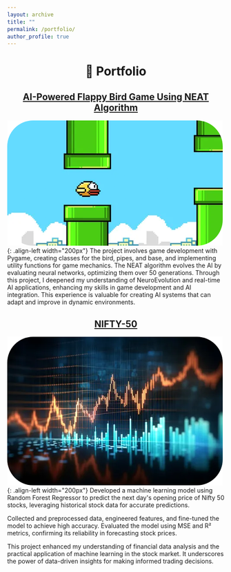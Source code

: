 ```yaml
---
layout: archive
title: ""
permalink: /portfolio/
author_profile: true
---
```


<h1 align=center>🙌 Portfolio</h1>

<h2 align="center"> 
    <a href="https://github.com/Nexalyze/AI-Powered-Flappy-Bird-Game-Using-NEAT-Algorithm">AI-Powered Flappy Bird Game Using NEAT Algorithm</a>
</h2>

![Flappy](/images/flappy.png){: .align-left width="200px"}
The project involves game development with Pygame, creating classes for the bird, pipes, and base, and implementing utility functions for game mechanics. The NEAT algorithm evolves the AI by evaluating neural networks, optimizing them over 50 generations. Through this project, I deepened my understanding of NeuroEvolution and real-time AI applications, enhancing my skills in game development and AI integration. This experience is valuable for creating AI systems that can adapt and improve in dynamic environments.


<h2 align="center"> 
    <a href="https://github.com/Nexalyze/The-Nifty-50-Stock-Prediction-using-Machine-Learning">NIFTY-50</a>
</h2>

![Nifty-50](/images/nifty50.png){: .align-left width="200px"}
Developed a machine learning model using Random Forest Regressor to predict the next day's opening price of Nifty 50 stocks, leveraging historical stock data for accurate predictions.

Collected and preprocessed data, engineered features, and fine-tuned the model to achieve high accuracy. Evaluated the model using MSE and R² metrics, confirming its reliability in forecasting stock prices.

This project enhanced my understanding of financial data analysis and the practical application of machine learning in the stock market. It underscores the power of data-driven insights for making informed trading decisions.
